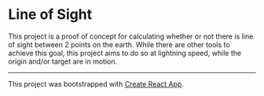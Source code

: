 # Line of Sight

This project is a proof of concept for calculating whether or not there is line of sight between 2 points on the earth. While there are other tools to achieve this goal, this project aims to do so at lightning speed, while the origin and/or target are in motion.

---

This project was bootstrapped with [Create React App](https://github.com/facebook/create-react-app).
